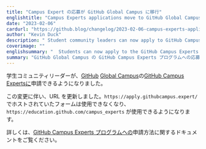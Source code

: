 ```yaml
---
title: "Campus Expert の応募が GitHub Global Campus に移行"
englishtitle: "Campus Experts applications move to GitHub Global Campus"
date: "2023-02-06"
cardurl: "https://github.blog/changelog/2023-02-06-campus-experts-applications-move-to-github-global-campus"
author: "Kevin Duck"
description: " Student community leaders can now apply to GitHub Campus Experts on GitHub Global Campus .  As a result of these changes, we updated the URLs. The form hosted on https://apply.githubcampus.expert/ will no longer be available in favor of https://education.github.com/campus_experts .  To learn more, read our documentation on how to apply to the GitHub Campus Experts program .  "
coverimage: ""
englishsummary: "  Students can now apply to the GitHub Campus Experts program on GitHub Global Campus, with more information available in their documentation."
summary: "GitHub Global Campus の GitHub Campus Experts プログラムへの応募が可能になりました。詳細はドキュメントに掲載されています。"
---
```


<p>学生コミュニティリーダーが、<a href="https://education.github.com/experts">GitHub</a> <a href="https://education.github.com/">Global Campus</a>の<a href="https://education.github.com/experts">GitHub Campus Expertsに</a>申請できるようになりました。</p>
<p>この変更に伴い、URL を更新しました。<code>https://apply.githubcampus.expert/</code>でホストされていたフォームは使用できなくなり、<code>https://education.github.com/campus_experts</code> が使用できるようになります。</p>
<p>詳しくは、<a href="https://docs.github.com/en/education/explore-the-benefits-of-teaching-and-learning-with-github-education/use-github-at-your-educational-institution/about-campus-experts">GitHub Campus Experts プログラムへの</a>申請方法に関するドキュメントをご覧ください。</p>


